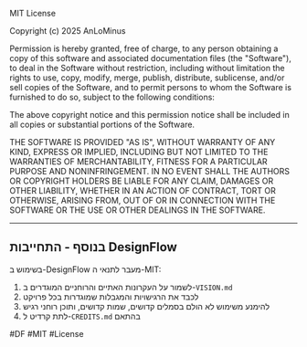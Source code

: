 MIT License

Copyright (c) 2025 AnLoMinus

Permission is hereby granted, free of charge, to any person obtaining a copy
of this software and associated documentation files (the "Software"), to deal
in the Software without restriction, including without limitation the rights
to use, copy, modify, merge, publish, distribute, sublicense, and/or sell
copies of the Software, and to permit persons to whom the Software is
furnished to do so, subject to the following conditions:

The above copyright notice and this permission notice shall be included in all
copies or substantial portions of the Software.

THE SOFTWARE IS PROVIDED "AS IS", WITHOUT WARRANTY OF ANY KIND, EXPRESS OR
IMPLIED, INCLUDING BUT NOT LIMITED TO THE WARRANTIES OF MERCHANTABILITY,
FITNESS FOR A PARTICULAR PURPOSE AND NONINFRINGEMENT. IN NO EVENT SHALL THE
AUTHORS OR COPYRIGHT HOLDERS BE LIABLE FOR ANY CLAIM, DAMAGES OR OTHER
LIABILITY, WHETHER IN AN ACTION OF CONTRACT, TORT OR OTHERWISE, ARISING FROM,
OUT OF OR IN CONNECTION WITH THE SOFTWARE OR THE USE OR OTHER DEALINGS IN THE
SOFTWARE.

---

## בנוסף - התחייבות DesignFlow

בשימוש ב-DesignFlow מעבר לתנאי ה-MIT:

1. לשמור על העקרונות האתיים והרוחניים המוגדרים ב-`VISION.md`
2. לכבד את הרגישויות והמגבלות שמוגדרות בכל פרויקט
3. להימנע משימוש לא הולם בסמלים קדושים, שמות קדושים, ותוכן רוחני רגיש
4. לתת קרדיט ל-`CREDITS.md` בהתאם

#DF #MIT #License
